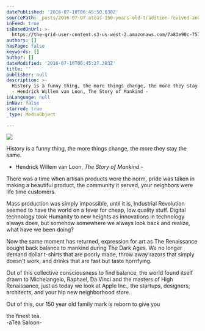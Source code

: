 ```yaml
---
datePublished: '2016-07-10T06:45:50.630Z'
sourcePath: _posts/2016-07-07-ateas-150-years-old-tradition-revived-and-refined.md
inFeed: true
isBasedOnUrl: >-
  https://the-grid-user-content.s3-us-west-2.amazonaws.com/7a83e90c-757a-4818-88d7-18dbfff57548.jpg
authors: []
hasPage: false
keywords: []
author: []
dateModified: '2016-07-10T06:45:27.383Z'
title: ''
publisher: null
description: >-
  History is a funny thing, the more things change, the more they stay the same.
  - Hendrick Willem van Loon, The Story of Mankind -
inLanguage: null
inNav: false
starred: true
_type: MediaObject

---
```

![](https://the-grid-user-content.s3-us-west-2.amazonaws.com/7a83e90c-757a-4818-88d7-18dbfff57548.jpg)

History is a funny thing, the more things change, the more they stay the same.  
- Hendrick Willem van Loon, _The Story of Mankind_ -

There was a time when artisan products were the norm, pride was taken in making a beautiful product, the community it served, your neighbors were life time customers.

Mass production was simply impossible, until it is, Industrial Revolution seemed to have the world on a fever for cheap, low quality stuff. Digital technology took Humanity to new heights as innovations in technology always does, but somehow somewhere we always look back and realize, what have we been doing?

Now the same moment has returned, expression for art as The Renaissance bought back balance to mankind during The Dark Ages. We no longer demand dollar t-shirts that are poorly made, throw away razors that simply doesn't work, and drinks that are fast but taste horrifying.

Out of this collective consciousness to find balance, the world found itself drawn to Michelangelo, Raphael, Da Vinci and the masters of High Renaissance, just as today we look at Apple Inc., the startups, designers, architects, and your hip new neighborhood store.

Out of this, our 150 year old family mark is reborn to give you

the finest tea.  
-aTea Saloon-